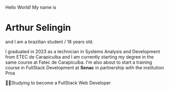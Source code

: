 Hello World! My name is <h1> Arthur Selingin  </h1> and I am a brazilian student / 18 years old.

I graduated in 2023 as a technician in Systems Analysis and Development from ETEC de Carapicuíba and I am currently starting my degree in the same course at Fatec de Carapicuíba. I'm also about to start a training course in FullStack Development at <strong>Senac</strong> in partnership with the institution Proa

👨‍💻Studying to become a FullStack Web Developer
   

